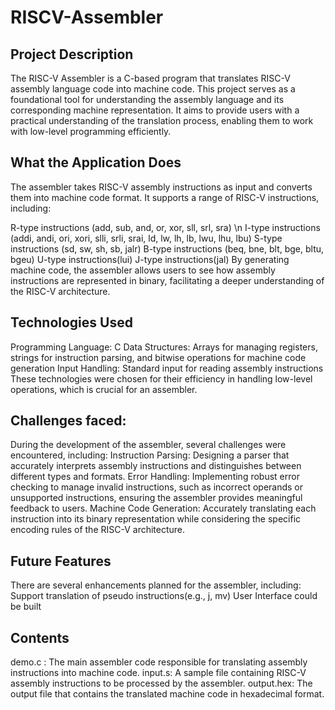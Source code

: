 # RISCV-Assembler

## Project Description
The RISC-V Assembler is a C-based program that translates RISC-V assembly language code into machine code. This project serves as a foundational tool for understanding the assembly language and its corresponding machine representation. It aims to provide users with a practical understanding of the translation process, enabling them to work with low-level programming efficiently.

## What the Application Does
The assembler takes RISC-V assembly instructions as input and converts them into machine code format. It supports a range of RISC-V instructions, including:

R-type instructions (add, sub, and, or, xor, sll, srl, sra) \n
I-type instructions (addi, andi, ori, xori, slli, srli, srai, ld, lw, lh, lb, lwu, lhu, lbu)
S-type instructions (sd, sw, sh, sb, jalr)
B-type instructions (beq, bne, blt, bge, bltu, bgeu)
U-type instructions(lui)
J-type instructions(jal)
By generating machine code, the assembler allows users to see how assembly instructions are represented in binary, facilitating a deeper understanding of the RISC-V architecture.

## Technologies Used
Programming Language: C
Data Structures: Arrays for managing registers, strings for instruction parsing, and bitwise operations for machine code generation
Input Handling: Standard input for reading assembly instructions
These technologies were chosen for their efficiency in handling low-level operations, which is crucial for an assembler.

## Challenges faced:
During the development of the assembler, several challenges were encountered, including:
Instruction Parsing: Designing a parser that accurately interprets assembly instructions and distinguishes between different types and formats.
Error Handling: Implementing robust error checking to manage invalid instructions, such as incorrect operands or unsupported instructions, ensuring the assembler provides meaningful feedback to users.
Machine Code Generation: Accurately translating each instruction into its binary representation while considering the specific encoding rules of the RISC-V architecture.


## Future Features
There are several enhancements planned for the assembler, including:
Support translation of pseudo instructions(e.g., j, mv)
User Interface could be built

## Contents
demo.c : The main assembler code responsible for translating assembly instructions into machine code.
input.s: A sample file containing RISC-V assembly instructions to be processed by the assembler.
output.hex: The output file that contains the translated machine code in hexadecimal format.

